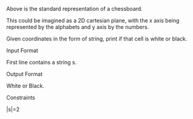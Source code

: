 Above is the standard representation of a chessboard.



This could be imagined as a 2D cartesian plane, with the x axis being represented by the alphabets and y axis by the numbers.



Given coordinates in the form of string, print if that cell is white or black.



Input Format

First line contains a string s.



Output Format

White or Black.



Constraints

|s|=2

